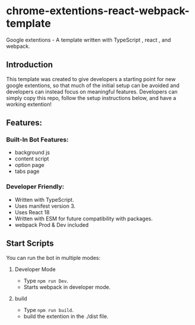 # chrome-extentions-react-webpack-template

Google extentions - A template written with TypeScript , react , and webpack.

## Introduction

This template was created to give developers a starting point for new google extentions, so that much of the initial setup can be avoided and developers can instead focus on meaningful features. Developers can simply copy this repo, follow the setup instructions below, and have a working extention!

## Features:

### Built-In Bot Features:

- background js
- content script
- option page
- tabs page

### Developer Friendly:

- Written with TypeScript.
- Uses manifest version 3.
- Uses React 18
- Written with ESM for future compatibility with packages.
- webpack Prod & Dev included

## Start Scripts

You can run the bot in multiple modes:

1. Developer Mode

   - Type `npm run Dev`.
   - Starts webpack in developer mode.

2. build
   - Type `npm run build`.
   - build the extention in the ./dist file.

